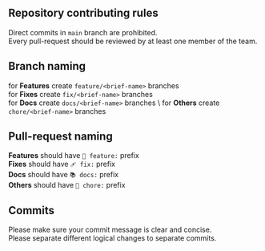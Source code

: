 ## Repository contributing rules
Direct commits in `main` branch are prohibited. \
Every pull-request should be reviewed by at least one member of the team.

## Branch naming
for **Features** create `feature/<brief-name>` branches \
for **Fixes** create `fix/<brief-name>` branches \
for **Docs** create `docs/<brief-name>` branches \ 
for **Others** create `chore/<brief-name>` branches

## Pull-request naming
**Features** should have `🚀 feature:` prefix \
**Fixes** should have `🩹 fix:` prefix \
**Docs** should have `📚 docs:` prefix \
**Others** should have `🧹 chore:` prefix

## Commits
Please make sure your commit message is clear and concise. \
Please separate different logical changes to separate commits.

